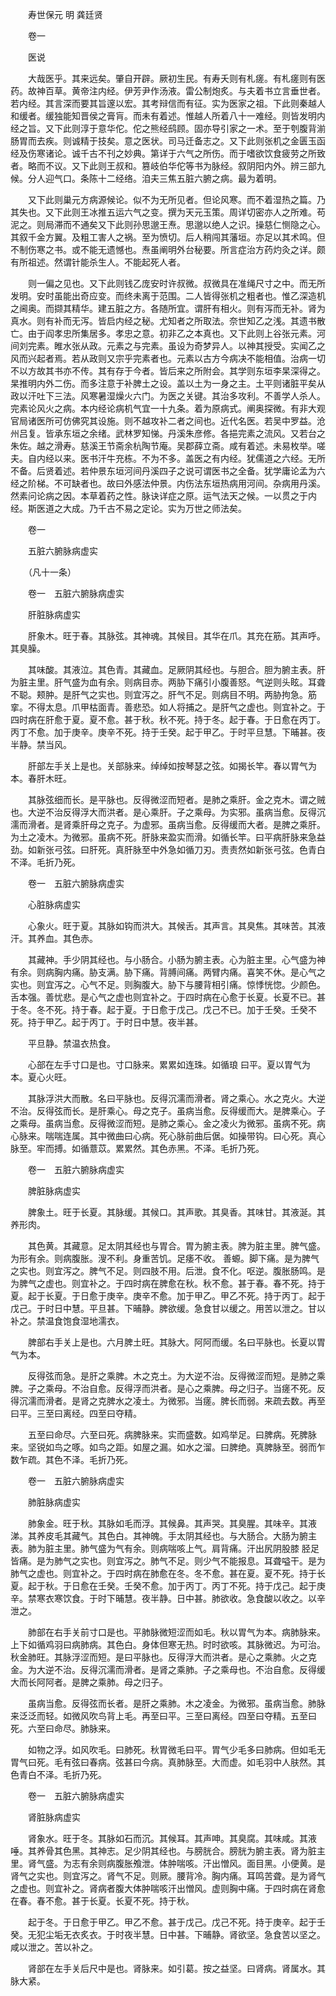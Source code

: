 <!-- { "loadSidebar": true } -->


　　寿世保元 明 龚廷贤

　　卷一

　　医说

　　大哉医乎。其来远矣。肇自开辟。厥初生民。有寿夭则有札瘥。有札瘥则有医药。故神百草。黄帝注内经。伊芳尹作汤液。雷公制炮炙。与夫着书立言垂世者。若内经。其言深而要其旨邃以宏。其考辩信而有征。实为医家之祖。下此则秦越人和缓者。缓独能知晋侯之膏肓。而未有着述。惟越人所着八十一难经。则皆发明内经之旨。又下此则淳于意华佗。佗之熊经鸱顾。固亦导引家之一术。至于刳腹背湔肠胃而去疾。则诚精于技矣。意之医状。司马迁备志之。又下此则张机之金匮玉函经及伤寒诸论。诚千古不刊之妙典。第详于六气之所伤。而于嗜欲饮食疲劳之所致者。略而不议。又下此则王叔和。篡岐伯华佗等书为脉经。叙阴阳内外。辨三部九候。分人迎气口。条陈十二经络。洎夫三焦五脏六腑之病。最为着明。

　　又下此则巢元方病源候论。似不为无所见者。但论风寒。而不着湿热之篇。乃其失也。又下此则王冰推五运六气之变。撰为天元玉策。周详切密亦人之所难。苟泥之。则局滞而不通矣又下此则孙思邈王焘。思邈以绝人之识。操慈仁恻隐之心。其叙千金方翼。及粗工害人之祸。至为愤切。后人稍闯其藩垣。亦足以其术鸣。但不制伤寒之书。或不能无遗憾也。焘虽阐明外台秘要。所言症治方药灼灸之详。颇有所祖述。然谓针能杀生人。不能起死人者。

　　则一偏之见也。又下此则钱乙庞安时许叔微。叔微具在准绳尺寸之中。而无所发明。安时虽能出奇应变。而终未离于范围。二人皆得张机之粗者也。惟乙深造机之阃奥。而撷其精华。建五脏之方。各随所宜。谓肝有相火。则有泻而无补。肾为真水。则有补而无泻。皆启内经之秘。尤知者之所取法。奈世知乙之浅。其遗书散亡。由于阎孝忠所集居多。孝忠之意。初非乙之本真也。又下此则上谷张元素。河间刘完素。睢水张从政。元素之与完素。虽设为奇梦异人。以神其授受。实闻乙之风而兴起者焉。若从政则又宗乎完素者也。元素以古方今病决不能相值。治病一切不以方故其书亦不传。其有存于今者。皆后来之所附会。其学则东垣李杲深得之。杲推明内外二伤。而多注意于补脾土之设。盖以土为一身之主。土平则诸脏平矣从政以汗吐下三法。风寒暑湿燥火六门。为医之关键。其治多攻利。不善学人杀人。完素论风火之病。本内经论病机气宜一十九条。着为原病式。阐奥探微。有非大观官局诸医所可仿佛究其设施。则不越攻补二者之间也。近代名医。若吴中罗益。沧州吕复。皆承东垣之余绪。武林罗知悌。丹溪朱彦修。各挹完素之流风。又若台之朱佐。越之滑寿。慈溪王节斋余杭陶节庵。吴郡薛立斋。咸有着述。未易枚举。嗟夫。自内经以来。医书汗牛充栋。不为不多。盖医之有内经。犹儒道之六经。无所不备。后贤着述。若仲景东垣河间丹溪四子之说可谓医书之全备。犹学庸论孟为六经之阶梯。不可缺者也。故曰外感法仲景。内伤法东垣热病用河间。杂病用丹溪。然素问论病之因。本草着药之性。脉诀详症之原。运气法天之候。一以贯之于内经。斯医道之大成。乃千古不易之定论。实为万世之师法矣。

　　卷一

　　五脏六腑脉病虚实

　　（凡十一条）

　　卷一　五脏六腑脉病虚实

　　肝脏脉病虚实

　　肝象木。旺于春。其脉弦。其神魂。其候目。其华在爪。其充在筋。其声呼。其臭臊。

　　其味酸。其液泣。其色青。其藏血。足厥阴其经也。与胆合。胆为腑主表。肝为脏主里。肝气盛为血有余。则病目赤。两胁下痛引小腹善怒。气逆则头眩。耳聋不聪。颊肿。是肝气之实也。则宜泻之。肝气不足。则病目不明。两胁拘急。筋挛。不得太息。爪甲枯面青。善悲恐。如人将捕之。是肝气之虚也。则宜补之。于四时病在肝愈于夏。夏不愈。甚于秋。秋不死。持于冬。起于春。于日愈在丙丁。丙丁不愈。加于庚辛。庚辛不死。持于壬癸。起于甲乙。于时平旦慧。下晡甚。夜半静。禁当风。

　　肝部左手关上是也。关部脉来。绰绰如按琴瑟之弦。如揭长竿。春以胃气为本。春肝木旺。

　　其脉弦细而长。是平脉也。反得微涩而短者。是肺之乘肝。金之克木。谓之贼也。大逆不治反得浮大而洪者。是心乘肝。子之乘母。为实邪。虽病当愈。反得沉濡而滑者。是肾乘肝母之克子。为虚邪。虽病当愈。反得缓而大者。是脾之乘肝。为土之凌木。为微邪。虽病不死。肝脉来盈实而滑。如循长竿。曰平病肝脉来急益劲。如新张弓弦。曰肝死。真肝脉至中外急如循刀刃。责责然如新张弓弦。色青白不泽。毛折乃死。

　　卷一　五脏六腑脉病虚实

　　心脏脉病虚实

　　心象火。旺于夏。其脉如钩而洪大。其候舌。其声言。其臭焦。其味苦。其液汗。其养血。其色赤。

　　其藏神。手少阴其经也。与小肠合。小肠为腑主表。心为脏主里。心气盛为神有余。则病胸内痛。胁支满。胁下痛。背膊间痛。两臂内痛。喜笑不休。是心气之实也。则宜泻之。心气不足。则胸腹大。胁下与腰背相引痛。惊悸恍惚。少颜色。舌本强。善忧悲。是心气之虚也则宜补之。于四时病在心愈于长夏。长夏不已。甚于冬。冬不死。持于春。起于夏。于日愈于戊己。戊己不已。加于壬癸。壬癸不死。持于甲乙。起于丙丁。于时日中慧。夜半甚。

　　平旦静。禁温衣热食。

　　心部在左手寸口是也。寸口脉来。累累如连珠。如循琅 曰平。夏以胃气为本。夏心火旺。

　　其脉浮洪大而散。名曰平脉也。反得沉濡而滑者。肾之乘心。水之克火。大逆不治。反得弦而长。是肝乘心。母之克子。虽病当愈。反得缓而大。是脾乘心。子之乘母。虽病当愈。反得微涩而短。是肺之乘心。金之凌火为微邪。虽病不死。病心脉来。喘喘连属。其中微曲曰心病。死心脉前曲后倨。如操带钩。曰心死。真心脉至。牢而搏。如循薏苡。累累然。其色赤黑。不泽。毛折乃死。

　　卷一　五脏六腑脉病虚实

　　脾脏脉病虚实

　　脾象土。旺于长夏。其脉缓。其候口。其声歌。其臭香。其味甘。其液涎。其养形肉。

　　其色黄。其藏意。足太阴其经也与胃合。胃为腑主表。脾为脏主里。脾气盛。为形有余。则病腹胀。溲不利。身重苦饥。足痿不收。 善螈。脚下痛。是为脾气之实也。则宜泻之。脾气不足。则四肢不用。后泄。食不化。呕逆。腹胀肠鸣。是为脾气之虚也。则宜补之。于四时病在脾愈在秋。秋不愈。甚于春。春不死。持于夏。起于长夏。于日愈于庚辛。庚辛不愈。加于甲乙。甲乙不死。持于丙丁。起于戊己。于时日中慧。平旦甚。下晡静。脾欲缓。急食甘以缓之。用苦以泄之。甘以补之。禁温食饱食湿地濡衣。

　　脾部右手关上是也。六月脾土旺。其脉大。阿阿而缓。名曰平脉也。长夏以胃气为本。

　　反得弦而急。是肝之乘脾。木之克土。为大逆不治。反得微涩而短。是肺之乘脾。子之乘母。不治自愈。反得浮而洪者。是心之乘脾。母之归子。当瘥不死。反得沉濡而滑者。是肾之克脾水之凌土。为微邪。当瘥。脾长而弱。来疏去数。再至曰平。三至曰离经。四至曰夺精。

　　五至曰命尽。六至曰死。病脾脉来。实而盛数。如鸡举足。曰脾病。死脾脉来。坚锐如鸟之啄。如鸟之距。如屋之漏。如水之溜。曰脾绝。真脾脉至。弱而乍数乍疏。其色不泽。毛折乃死。

　　卷一　五脏六腑脉病虚实

　　肺脏脉病虚实

　　肺象金。旺于秋。其脉如毛而浮。其候鼻。其声哭。其臭腥。其味辛。其液涕。其养皮毛其藏气。其色白。其神魄。手太阴其经也。与大肠合。大肠为腑主表。肺为脏主里。肺气盛为气有余。则病喘咳上气。肩背痛。汗出尻阴股膝 胫足皆痛。是为肺气之实也。则宜泻之。肺气不足。则少气不能报息。耳聋嗌干。是为肺气之虚也。则宜补之。于四时病在肺愈在冬。冬不愈。甚在夏。夏不死。持于长夏。起于秋。于日愈在壬癸。壬癸不愈。加于丙丁。丙丁不死。持于戊己。起于庚辛。禁寒衣寒饮食。于时下晡慧。夜半静。日中甚。肺欲收。急食酸以收之。以辛泄之。

　　肺部在右手关前寸口是也。平肺脉微短涩而如毛。秋以胃气为本。病肺脉来。上下如循鸡羽曰病肺病。其色白。身体但寒无热。时时欲咳。其脉微迟。为可治。秋金肺旺。其脉浮涩而短。是曰平脉也。反得浮大而洪者。是心之乘肺。火之克金。为大逆不治。反得沉濡而滑者。是肾之乘肺。子之乘母也。不治自愈。反得缓大而长阿阿者。是脾之乘肺。母之归子。

　　虽病当愈。反得弦而长者。是肝之乘肺。木之凌金。为微邪。虽病当愈。肺脉来泛泛而轻。如微风吹鸟背上毛。再至曰平。三至曰离经。四至曰夺精。五至曰死。六至曰命尽。肺脉来。

　　如物之浮。如风吹毛。曰肺死。秋胃微毛曰平。胃气少毛多曰肺病。但如毛无胃气曰死。毛有弦曰春病。弦甚曰今病。真肺脉至。大而虚。如毛羽中人肤然。其色青白不泽。毛折乃死。

　　卷一　五脏六腑脉病虚实

　　肾脏脉病虚实

　　肾象水。旺于冬。其脉如石而沉。其候耳。其声呻。其臭腐。其味咸。其液唾。其养骨其色黑。其神志。足少阴其经也。与膀胱合。膀胱为腑主表。肾为脏主里。肾气盛。为志有余则病腹胀飧泄。体肿喘咳。汗出憎风。面目黑。小便黄。是肾气之实也。则宜泻之。肾气不足。则厥。腰背冷。胸内痛。耳鸣苦聋。是为肾气之虚也。则宜补之。肾病者腹大体肿喘咳汗出憎风。虚则胸中痛。于四时病在肾愈在春。春不愈。甚于长夏。长夏不死。持于秋。

　　起于冬。于日愈于甲乙。甲乙不愈。甚于戊己。戊己不死。持于庚辛。起于壬癸。无犯尘垢无衣炙衣。于时夜半慧。日中甚。下晡静。肾欲坚。急食苦以坚之。咸以泄之。苦以补之。

　　肾部在左手关后尺中是也。肾脉来。如引葛。按之益坚。曰肾病。肾属水。其脉大紧。

